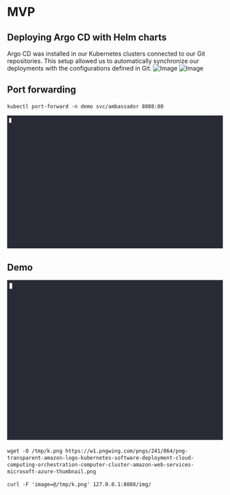 # MVP
## Deploying Argo CD with Helm charts
Argo CD was installed in our Kubernetes clusters connected to our Git repositories. This setup allowed us to automatically synchronize our deployments with the configurations defined in Git.
![Image](./argocd1.gif)
![Image](./dargocd2.gif)

## Port forwarding
```console
kubectl port-forward -n demo svc/ambassador 8088:80
```
![Image](./demo_port-forward.gif)

## Demo
![Image](./demo.gif)
```console
wget -O /tmp/k.png https://w1.pngwing.com/pngs/241/864/png-transparent-amazon-logo-kubernetes-software-deployment-cloud-computing-orchestration-computer-cluster-amazon-web-services-microsoft-azure-thumbnail.png
```
```console
curl -F 'image=@/tmp/k.png' 127.0.0.1:8088/img/
```
